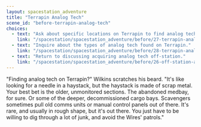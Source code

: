 ```yaml
---
layout: spacestation_adventure
title: "Terrapin Analog Tech"
scene_id: "before-terrapin-analog-tech"
choices:
  - text: "Ask about specific locations on Terrapin to find analog tech."
    link: "/spacestation/spacestation_adventure/before/27-terrapin-analog-locations/"
  - text: "Inquire about the types of analog tech found on Terrapin."
    link: "/spacestation/spacestation_adventure/before/28-terrapin-analog-types/"
  - text: "Return to discussing acquiring analog tech off-station."
    link: "/spacestation/spacestation_adventure/before/26-off-station-analog/"
---
```


"Finding analog tech on Terrapin?" Wilkins scratches his beard. "It's like looking for a needle in a haystack, but the haystack is made of scrap metal. Your best bet is the older, unmonitored sections. The abandoned medbay, for sure. Or some of the deeper, decommissioned cargo bays. Scavengers sometimes pull old comms units or manual control panels out of there. It's rare, and usually in rough shape, but it's out there. You just have to be willing to dig through a lot of junk, and avoid the Wires' patrols."
